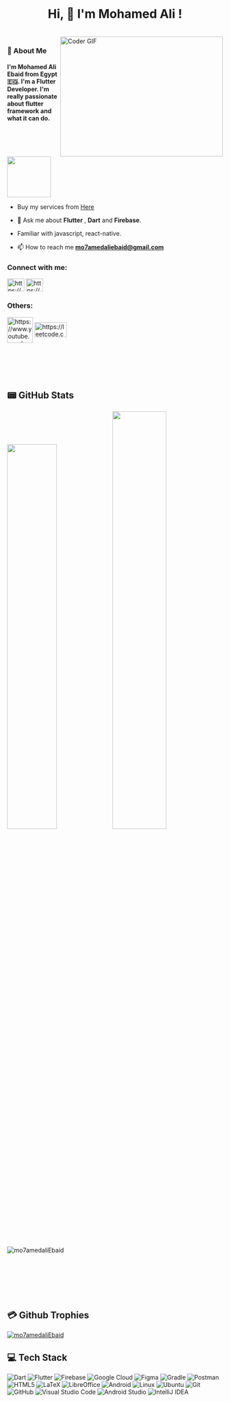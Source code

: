 <h1 align="center"> Hi, 👋 I'm Mohamed Ali !</h1>





<br/>


<img align="right" src="https://media.giphy.com/media/SWoSkN6DxTszqIKEqv/giphy.gif" alt="Coder GIF" width="380" height="280">

<h3>🚀 About Me</h3>
<h4> I'm Mohamed Ali Ebaid from Egypt🇪🇬. I'm a Flutter Developer. I'm really passionate about flutter framework and what it can do. </h4>

<img align="center" src="https://github.com/Govindv7555/Govindv7555/blob/main/49e76e0596857673c5c80c85b84394c1.gif" width= 45% height=95px>
<br/>

- Buy my services from [Here](https://khamsat.com/user/mohamed_ali_ebaid/services)
- 💬 Ask me about **Flutter** , **Dart** and **Firebase**.
  
- Familiar with javascript, react-native.
  
- 📫 How to reach me **mo7amedaliebaid@gmail.com**
  <br/>

<h3 align="left">Connect with me:</h3>
<p align="left">
<a href="https://www.linkedin.com/in/mohamed-ebaid-419042266/" target="blank"><img align="center" src="https://raw.githubusercontent.com/rahuldkjain/github-profile-readme-generator/master/src/images/icons/Social/linked-in-alt.svg" alt="https://www.linkedin.com/in/mahmoudysleim/" height="30" width="40" /></a>
<a href="https://www.facebook.com/mohamed.ebied.980/" target="blank"><img align="center" src="https://raw.githubusercontent.com/rahuldkjain/github-profile-readme-generator/master/src/images/icons/Social/facebook.svg" alt="https://www.facebook.com/" height="30" width="40" /></a>

<br/>

<h3 align="left">Others:</h3>
<p align="left"
	
<a href="https://www.youtube.com/channel/UCcaLYqe9DJGdqexSQSIgs7w" target="blank"><img align="center" src="https://freelogopng.com/images/all_img/1656502794yt-logo.png" alt="https://www.youtube.com/" height="60" width="60" /></a>
<a href="https://leetcode.com/mo7amedaliebaid/" target="blank"><img align="center" src="https://w7.pngwing.com/pngs/640/947/png-transparent-leetcode-button-icon.png" alt="https://leetcode.com/" height="35" width="75" /></a>

<br/>
<br/>


</p>
<br/>

## 📟 GitHub Stats
<p align="center-left">
	<img width="48%" src="https://github-readme-stats.vercel.app/api?username=mo7amedaliEbaid&show_icons=true&theme=vue" />
	<img width="50%" src="https://github-readme-streak-stats.herokuapp.com/?user=mo7amedaliEbaid&theme=vue" />
    <img align="left" src="https://github-readme-stats.vercel.app/api/top-langs?username=mo7amedaliEbaid&show_icons=true&theme=vue&locale=en&layout=compact" alt="mo7amedaliEbaid" />
</p>
<br/>
<br/>
<br/>
<br/>
<br/>
<br/>

## 💳 Github Trophies


<p align="left"> <a href="https://github.com/ryo-ma/github-profile-trophy"><img src="https://github-profile-trophy.vercel.app/?username=mo7amedaliEbaid" alt="mo7amedaliEbaid" /></a> </p>

## 💻 Tech Stack
![Dart](https://img.shields.io/badge/dart-%230175C2.svg?style=for-the-badge&logo=dart&logoColor=white) ![Flutter](https://img.shields.io/badge/Flutter-%2302569B.svg?style=for-the-badge&logo=Flutter&logoColor=white)  ![Firebase](https://img.shields.io/badge/firebase-%23039BE5.svg?style=for-the-badge&logo=firebase) ![Google Cloud](https://img.shields.io/badge/Google%20Cloud-%234285F4.svg?style=for-the-badge&logo=google-cloud&logoColor=white)   ![Figma](https://img.shields.io/badge/figma-%23F24E1E.svg?style=for-the-badge&logo=figma&logoColor=white) ![Gradle](https://img.shields.io/badge/Gradle-02303A.svg?style=for-the-badge&logo=Gradle&logoColor=white) ![Postman](https://img.shields.io/badge/Postman-FF6C37?style=for-the-badge&logo=postman&logoColor=white)  ![HTML5](https://img.shields.io/badge/html5-%23E34F26.svg?style=for-the-badge&logo=html5&logoColor=white)	![LaTeX](https://img.shields.io/badge/latex-%23008080.svg?style=for-the-badge&logo=latex&logoColor=white)   ![LibreOffice](https://img.shields.io/badge/LibreOffice-%2318A303?style=for-the-badge&logo=LibreOffice&logoColor=white)	  ![Android](https://img.shields.io/badge/Android-3DDC84?style=for-the-badge&logo=android&logoColor=white)    ![Linux](https://img.shields.io/badge/Linux-FCC624?style=for-the-badge&logo=linux&logoColor=black)    ![Ubuntu](https://img.shields.io/badge/Ubuntu-E95420?style=for-the-badge&logo=ubuntu&logoColor=white)   ![Git](https://img.shields.io/badge/git-%23F05033.svg?style=for-the-badge&logo=git&logoColor=white)		 ![GitHub](https://img.shields.io/badge/github-%23121011.svg?style=for-the-badge&logo=github&logoColor=white) 		![Visual Studio Code](https://img.shields.io/badge/Visual%20Studio%20Code-0078d7.svg?style=for-the-badge&logo=visual-studio-code&logoColor=white)   ![Android Studio](https://img.shields.io/badge/Android%20Studio-3DDC84.svg?style=for-the-badge&logo=android-studio&logoColor=white)   ![IntelliJ IDEA](https://img.shields.io/badge/IntelliJIDEA-000000.svg?style=for-the-badge&logo=intellij-idea&logoColor=white)
